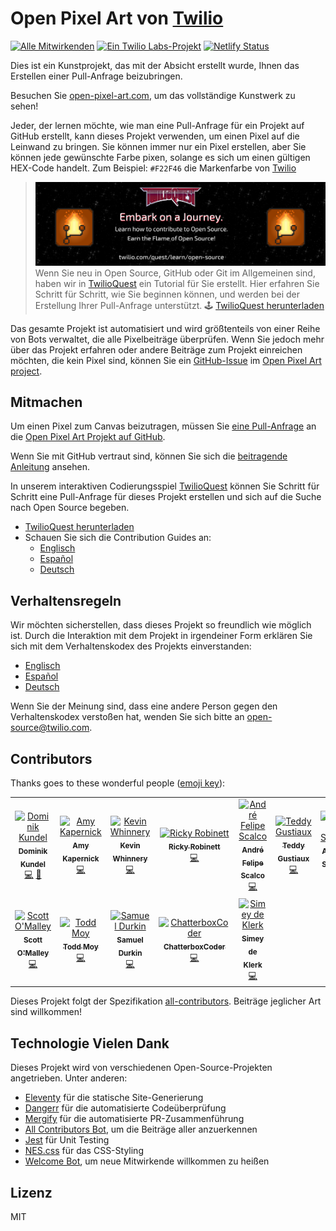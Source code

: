 # Open Pixel Art von [Twilio](https://www.twilio.com)

[![Alle Mitwirkenden](https://img.shields.io/badge/all_contributors-12-orange.svg?style=flat-square)](#mitwirkende) [![Ein Twilio Labs-Projekt](https://img.shields.io/static/v1?label=&message=Twilio-Labs&color=F22F46&labelColor=0D122B&logo=twilio&style=flat-square)](https://www.twilio.com/labs) [![Netlify Status](https://api.netlify.com/api/v1/badges/611ac0f9-4ae9-48a2-9769-26c32cb5f9e8/deploy-status)](https://app.netlify.com/sites/pixel-project-dev/deploys)

Dies ist ein Kunstprojekt, das mit der Absicht erstellt wurde, Ihnen das Erstellen einer Pull-Anfrage beizubringen.

Besuchen Sie [open-pixel-art.com](https://open-pixel-art.com), um das vollständige Kunstwerk zu sehen!

Jeder, der lernen möchte, wie man eine Pull-Anfrage für ein Projekt auf GitHub erstellt, kann dieses Projekt verwenden, um einen Pixel auf die Leinwand zu bringen. Sie können immer nur ein Pixel erstellen, aber Sie können jede gewünschte Farbe pixen, solange es sich um einen gültigen HEX-Code handelt. Zum Beispiel: `#F22F46` die Markenfarbe von [Twilio](https://www.twilio.com)

> ![decorative banner image for TwilioQuest mission](../twilio-quest-oss-banner.png)
> Wenn Sie neu in Open Source, GitHub oder Git im Allgemeinen sind, haben wir in [TwilioQuest](https://www.twilio.com/quest) ein Tutorial für Sie erstellt. Hier erfahren Sie Schritt für Schritt, wie Sie beginnen können, und werden bei der Erstellung Ihrer Pull-Anfrage unterstützt.
> 🕹 [TwilioQuest herunterladen](https://www.twilio.com/quest/download)

Das gesamte Projekt ist automatisiert und wird größtenteils von einer Reihe von Bots verwaltet, die alle Pixelbeiträge überprüfen. Wenn Sie jedoch mehr über das Projekt erfahren oder andere Beiträge zum Projekt einreichen möchten, die kein Pixel sind, können Sie ein [GitHub-Issue](https://github.com/twilio-labs/open-pixel-art/issues) im [Open Pixel Art project](https://github.com/twilio-labs/open-pixel-art).

## Mitmachen

Um einen Pixel zum Canvas beizutragen, müssen Sie [eine Pull-Anfrage](https://opensource.guide/how-to-contribute/#opening-a-pull-request) an die [Open Pixel Art Projekt auf GitHub](https://github.com/twilio-labs/open-pixel-art).

Wenn Sie mit GitHub vertraut sind, können Sie sich die [beitragende Anleitung](CONTRIBUTING.md) ansehen.

In unserem interaktiven Codierungsspiel [TwilioQuest](https://www.twilio.com/quest) können Sie Schritt für Schritt eine Pull-Anfrage für dieses Projekt erstellen und sich auf die Suche nach Open Source begeben.

- [TwilioQuest herunterladen](https://www.twilio.com/quest/download)
- Schauen Sie sich die Contribution Guides an:
  - [Englisch](CONTRIBUTING.md)
  - [Español](docs/es/CONTRIBUTING.md)
  - [Deutsch](docs/de/CONTRIBUTING.md)

## Verhaltensregeln

Wir möchten sicherstellen, dass dieses Projekt so freundlich wie möglich ist. Durch die Interaktion mit dem Projekt in irgendeiner Form erklären Sie sich mit dem Verhaltenskodex des Projekts einverstanden:

- [Englisch](CODEOFCONDUCT.md)
- [Español](docs/es/CODEOFCONDUCT.md)
- [Deutsch](docs/de/CODEOFCONDUCT.md)

Wenn Sie der Meinung sind, dass eine andere Person gegen den Verhaltenskodex verstoßen hat, wenden Sie sich bitte an [open-source@twilio.com](mailto:open-source@twilio.com).

## Contributors

Thanks goes to these wonderful people ([emoji key](https://allcontributors.org/docs/en/emoji-key)):

<!-- ALL-CONTRIBUTORS-LIST:START - Do not remove or modify this section -->
<!-- prettier-ignore -->
<table>
  <tr>
    <td align="center"><a href="https://dkundel.com"><img src="https://avatars3.githubusercontent.com/u/1505101?v=4" width="80px;" alt="Dominik Kundel"/><br /><sub><b>Dominik Kundel</b></sub></a><br /><a href="https://github.com/twilio-labs/open-pixel-art/commits?author=dkundel" title="Code">💻</a> <a href="#ideas-dkundel" title="Ideas, Planning, & Feedback">🤔</a></td>
    <td align="center"><a href="https://aimhigherwebdesign.com.au"><img src="https://avatars2.githubusercontent.com/u/15953185?v=4" width="80px;" alt="Amy Kapernick"/><br /><sub><b>Amy Kapernick</b></sub></a><br /><a href="https://github.com/twilio-labs/open-pixel-art/commits?author=amykapernick" title="Code">💻</a></td>
    <td align="center"><a href="https://github.com/kwhinnery"><img src="https://avatars3.githubusercontent.com/u/29193?v=4" width="80px;" alt="Kevin Whinnery"/><br /><sub><b>Kevin Whinnery</b></sub></a><br /><a href="https://github.com/twilio-labs/open-pixel-art/commits?author=kwhinnery" title="Code">💻</a></td>
    <td align="center"><a href="http://rickyrobinett.com"><img src="https://avatars3.githubusercontent.com/u/838096?v=4" width="80px;" alt="Ricky Robinett"/><br /><sub><b>Ricky Robinett</b></sub></a><br /><a href="https://github.com/twilio-labs/open-pixel-art/commits?author=rickyrobinett" title="Code">💻</a></td>
    <td align="center"><a href="https://github.com/andrescalco"><img src="https://avatars1.githubusercontent.com/u/10577705?v=4" width="80px;" alt="André Felipe Scalco"/><br /><sub><b>André Felipe Scalco</b></sub></a><br /><a href="https://github.com/twilio-labs/open-pixel-art/commits?author=andrescalco" title="Code">💻</a></td>
    <td align="center"><a href="https://gustiaux.com"><img src="https://avatars0.githubusercontent.com/u/26365722?v=4" width="80px;" alt="Teddy Gustiaux"/><br /><sub><b>Teddy Gustiaux</b></sub></a><br /><a href="https://github.com/twilio-labs/open-pixel-art/commits?author=teddy-gustiaux" title="Code">💻</a></td>
    <td align="center"><a href="https://github.com/AidanJSmith"><img src="https://avatars3.githubusercontent.com/u/26717362?v=4" width="80px;" alt="Aidan Smith"/><br /><sub><b>Aidan Smith</b></sub></a><br /><a href="https://github.com/twilio-labs/open-pixel-art/commits?author=AidanJSmith" title="Code">💻</a></td>
  </tr>
  <tr>
    <td align="center"><a href="https://github.com/TheHandsomeCoder"><img src="https://avatars0.githubusercontent.com/u/1569604?v=4" width="80px;" alt="Scott O'Malley"/><br /><sub><b>Scott O'Malley</b></sub></a><br /><a href="https://github.com/twilio-labs/open-pixel-art/commits?author=TheHandsomeCoder" title="Code">💻</a></td>
    <td align="center"><a href="http://www.toddmoy.com"><img src="https://avatars2.githubusercontent.com/u/22126?v=4" width="80px;" alt="Todd Moy"/><br /><sub><b>Todd Moy</b></sub></a><br /><a href="https://github.com/twilio-labs/open-pixel-art/commits?author=toddmoy" title="Code">💻</a></td>
    <td align="center"><a href="http://www.samueldurkin.com"><img src="https://avatars3.githubusercontent.com/u/6232253?v=4" width="80px;" alt="Samuel Durkin"/><br /><sub><b>Samuel Durkin</b></sub></a><br /><a href="https://github.com/twilio-labs/open-pixel-art/commits?author=FailedSitcom" title="Code">💻</a></td>
    <td align="center"><a href="https://github.com/nokenwa"><img src="https://avatars2.githubusercontent.com/u/23080261?v=4" width="80px;" alt="ChatterboxCoder"/><br /><sub><b>ChatterboxCoder</b></sub></a><br /><a href="https://github.com/twilio-labs/open-pixel-art/commits?author=nokenwa" title="Code">💻</a></td>
    <td align="center"><a href="https://github.com/simeydk"><img src="https://avatars0.githubusercontent.com/u/13088589?v=4" width="80px;" alt="Simey de Klerk"/><br /><sub><b>Simey de Klerk</b></sub></a><br /><a href="https://github.com/twilio-labs/open-pixel-art/commits?author=simeydk" title="Code">💻</a></td>
  </tr>
</table>

<!-- ALL-CONTRIBUTORS-LIST:END -->

Dieses Projekt folgt der Spezifikation [all-contributors](https://github.com/all-contributors/all-contributors). Beiträge jeglicher Art sind willkommen!

## Technologie Vielen Dank

Dieses Projekt wird von verschiedenen Open-Source-Projekten angetrieben. Unter anderen:

- [Eleventy](https://www.11ty.io/) für die statische Site-Generierung
- [Dangerr](https://danger.systems/js/) für die automatisierte Codeüberprüfung
- [Mergify](https://github.com/mergifyio) für die automatisierte PR-Zusammenführung
- [All Contributors Bot](https://github.com/all-contributors/all-contributors-bot), um die Beiträge aller anzuerkennen
- [Jest](https://jestjs.io/) für Unit Testing
- [NES.css](https://nostalgic-css.github.io/NES.css/) für das CSS-Styling
- [Welcome Bot](https://github.com/behaviorbot/welcome), um neue Mitwirkende willkommen zu heißen

## Lizenz

MIT
